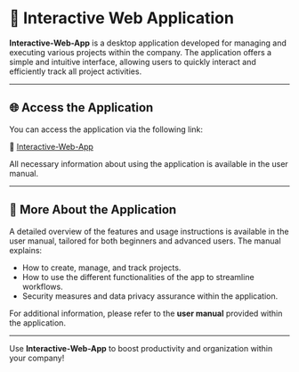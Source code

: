 # 🚀 Interactive Web Application

**Interactive-Web-App** is a desktop application developed for managing and executing various projects within the company. The application offers a simple and intuitive interface, allowing users to quickly interact and efficiently track all project activities.

---

## 🌐 Access the Application

You can access the application via the following link:

🔗 [Interactive-Web-App](https://dosa.fer.hr/rppp/02/)

All necessary information about using the application is available in the user manual.

---

## 📖 More About the Application

A detailed overview of the features and usage instructions is available in the user manual, tailored for both beginners and advanced users. The manual explains:
- How to create, manage, and track projects.
- How to use the different functionalities of the app to streamline workflows.
- Security measures and data privacy assurance within the application.

For additional information, please refer to the **user manual** provided within the application.

---

Use **Interactive-Web-App** to boost productivity and organization within your company!
